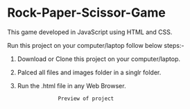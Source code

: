 # Rock-Paper-Scissor-Game
This game developed in JavaScript using HTML and CSS.

Run this project on your computer/laptop follow below steps:- 

1) Download or Clone this project on your computer/laptop.

2) Palced all files and images folder in a singlr folder.

3) Run the .html file in any Web Browser.

                    Preview of project 
